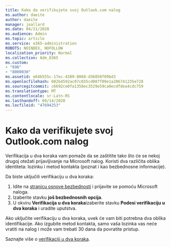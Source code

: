 ```yaml
---
title: Kako da verifikujete svoj Outlook.com nalog
ms.author: daeite
author: daeite
manager: joallard
ms.date: 04/21/2020
ms.audience: Admin
ms.topic: article
ms.service: o365-administration
ROBOTS: NOINDEX, NOFOLLOW
localization_priority: Normal
ms.collection: Adm_O365
ms.custom:
- "696"
- "8000030"
ms.assetid: e64b555c-17ec-4389-8068-d36850f09bd3
ms.openlocfilehash: 602b4592ac07c655cd807f09e1a286741235e728
ms.sourcegitcommit: c6692ce0fa1358ec3529e59ca0ecdfdea4cdc759
ms.translationtype: MT
ms.contentlocale: sr-Latn-RS
ms.lasthandoff: 09/14/2020
ms.locfileid: "47694253"
---
```

# <a name="how-to-verify-your-outlookcom-account"></a>Kako da verifikujete svoj Outlook.com nalog

Verifikacija u dva koraka vam pomaže da se zaštitite tako što će se nekoj drugoj otežati prijavljivanje na Microsoft nalog. Koristi dva različita oblika identiteta: lozinku i metod kontakta (poznat i kao bezbednosne informacije).
  
Da biste uključili verifikaciju u dva koraka:
  
1. Idite na [stranicu osnove bezbednosti](https://go.microsoft.com/fwlink/?linkid=842325) i prijavite se pomoću Microsoft naloga.
2. Izaberite stavku **još bezbednosnih opcija**.
3. U okviru **Verifikacija u dva koraka**izaberite stavku **Podesi verifikaciju u dva koraka** i uradite uputstva.

Ako uključite verifikaciju u dva koraka, uvek će vam biti potrebna dva oblika identifikacije. Ako izgubite metod kontakta, samo vaša lozinka vas neće vratiti na nalog i može vam trebati 30 dana da povratite pristup.
  
Saznajte više o [verifikaciji u dva koraka](https://go.microsoft.com/fwlink/?linkid=872270).
  